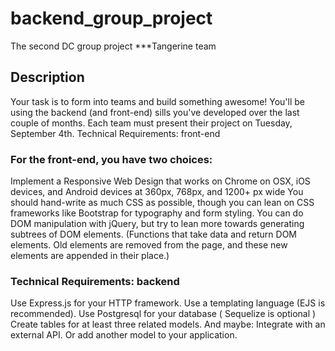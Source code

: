 # backend_group_project
The second DC group project
***Tangerine team


## Description

Your task is to form into teams and build something awesome!
You'll be using the backend (and front-end) sills you've developed over the last couple of months.
Each team must present their project on Tuesday, September 4th.
Technical Requirements: front-end

### For the front-end, you have two choices:
Implement a Responsive Web Design that works on Chrome on OSX, iOS devices, and Android devices at 360px, 768px, and 1200+ px wide
You should hand-write as much CSS as possible, though you can lean on CSS frameworks like Bootstrap for typography and form styling.
You can do DOM manipulation with jQuery, but try to lean more towards generating subtrees of DOM elements. (Functions that take data and return DOM elements. Old elements are removed from the page, and these new elements are appended in their place.)

### Technical Requirements: backend

Use Express.js for your HTTP framework.
Use a templating language (EJS is recommended).
Use Postgresql for your database ( Sequelize is optional )
Create tables for at least three related models.
And maybe:
Integrate with an external API.
Or add another model to your application.
